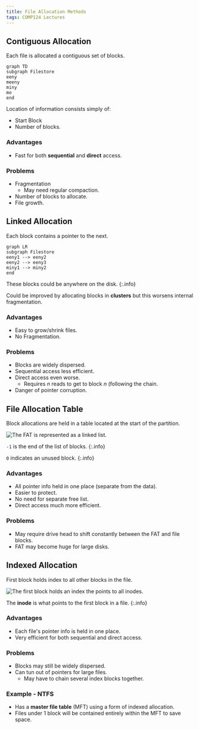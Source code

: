 ```yaml
---
title: File Allocation Methods
tags: COMP124 Lectures
---
```

## Contiguous Allocation
Each file is allocated a contiguous set of blocks.

```mermaid
graph TD
subgraph Filestore
eeny 
meeny
miny
mo
end
```

Location of information consists simply of:

* Start Block
* Number of blocks.

### Advantages
* Fast for both **sequential** and **direct** access.

### Problems
* Fragmentation
	* May need regular compaction.
* Number of blocks to allocate.
* File growth.

## Linked Allocation
Each block contains a pointer to the next.

```mermaid
graph LR
subgraph Filestore
eeny1 --> eeny2
eeny2 --> eeny3
miny1 --> miny2
end
```

These blocks could be anywhere on the disk.
{:.info}

Could be improved by allocating blocks in **clusters** but this worsens internal fragmentation.

### Advantages
* Easy to grow/shrink files.
* No Fragmentation.

### Problems
* Blocks are widely dispersed.
* Sequential access less efficient.
* Direct access even worse.
	* Requires $n$ reads to get to block $n$ (following the chain.
* Danger of pointer corruption.

## File Allocation Table
Block allocations are held in a table located at the start of the partition.

![The FAT is represented as a linked list.]({{site.baseurl}}/assets/comp124/lectures/2021-03-18-1-1.png)

`-1` is the end of the list of blocks.
{:.info}

`0` indicates an unused block.
{:.info}

### Advantages
* All pointer info held in one place (separate from the data).
* Easier to protect.
* No need for separate free list.
* Direct access much more efficient.

### Problems
* May require drive head to shift constantly between the FAT and file blocks.
* FAT may become huge for large disks.

## Indexed Allocation
First block holds index to all other blocks in the file.

![The first block holds an index the points to all inodes.]({{site.baseurl}}/assets/comp124/lectures/2021-03-18-1-2.png)

The **inode** is what points to the first block in a file.
{:.info}

### Advantages
* Each file's pointer info is held in one place.
* Very efficient for both sequential and direct access.

### Problems
* Blocks may still be widely dispersed.
* Can tun out of pointers for large files.
	* May have to chain several index blocks together.
	
### Example - NTFS
* Has a **master file table** (MFT) using a form of indexed allocation.
* Files under 1 block will be contained entirely within the MFT to save space.